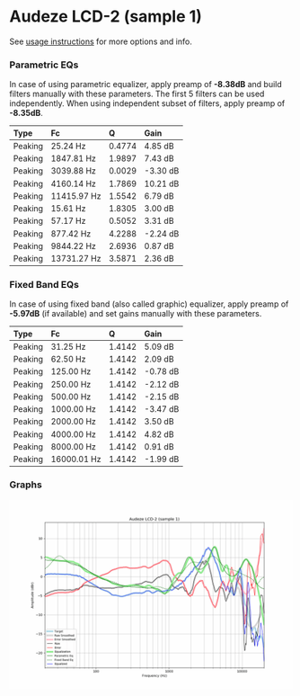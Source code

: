 # Audeze LCD-2 (sample 1)
See [usage instructions](https://github.com/jaakkopasanen/AutoEq#usage) for more options and info.

### Parametric EQs
In case of using parametric equalizer, apply preamp of **-8.38dB** and build filters manually
with these parameters. The first 5 filters can be used independently.
When using independent subset of filters, apply preamp of **-8.35dB**.

| Type    | Fc          |      Q | Gain     |
|:--------|:------------|:-------|:---------|
| Peaking | 25.24 Hz    | 0.4774 | 4.85 dB  |
| Peaking | 1847.81 Hz  | 1.9897 | 7.43 dB  |
| Peaking | 3039.88 Hz  | 0.0029 | -3.30 dB |
| Peaking | 4160.14 Hz  | 1.7869 | 10.21 dB |
| Peaking | 11415.97 Hz | 1.5542 | 6.79 dB  |
| Peaking | 15.61 Hz    | 1.8305 | 3.00 dB  |
| Peaking | 57.17 Hz    | 0.5052 | 3.31 dB  |
| Peaking | 877.42 Hz   | 4.2288 | -2.24 dB |
| Peaking | 9844.22 Hz  | 2.6936 | 0.87 dB  |
| Peaking | 13731.27 Hz | 3.5871 | 2.36 dB  |

### Fixed Band EQs
In case of using fixed band (also called graphic) equalizer, apply preamp of **-5.97dB**
(if available) and set gains manually with these parameters.

| Type    | Fc          |      Q | Gain     |
|:--------|:------------|:-------|:---------|
| Peaking | 31.25 Hz    | 1.4142 | 5.09 dB  |
| Peaking | 62.50 Hz    | 1.4142 | 2.09 dB  |
| Peaking | 125.00 Hz   | 1.4142 | -0.78 dB |
| Peaking | 250.00 Hz   | 1.4142 | -2.12 dB |
| Peaking | 500.00 Hz   | 1.4142 | -2.15 dB |
| Peaking | 1000.00 Hz  | 1.4142 | -3.47 dB |
| Peaking | 2000.00 Hz  | 1.4142 | 3.50 dB  |
| Peaking | 4000.00 Hz  | 1.4142 | 4.82 dB  |
| Peaking | 8000.00 Hz  | 1.4142 | 0.91 dB  |
| Peaking | 16000.01 Hz | 1.4142 | -1.99 dB |

### Graphs
![](./Audeze%20LCD-2%20(sample%201).png)